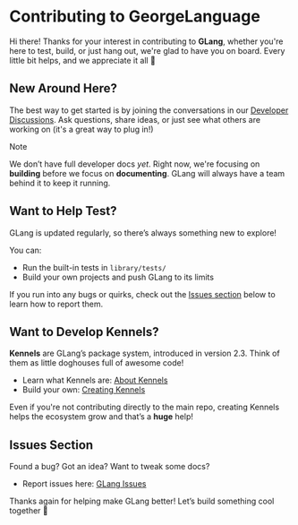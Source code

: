 # Contributing to GeorgeLanguage

Hi there! Thanks for your interest in contributing to **GLang**, whether you're here to test, build, or just hang out, we're glad to have you on board. Every little bit helps, and we appreciate it all 🙏

## New Around Here?

The best way to get started is by joining the conversations in our [Developer Discussions](https://github.com/george-language/glang/discussions/categories/developers-discussion).
Ask questions, share ideas, or just see what others are working on (it's a great way to plug in!)

> [!NOTE]
> We don’t have full developer docs _yet_. Right now, we're focusing on **building** before we focus on **documenting**. GLang will always have a team behind it to keep it running.

## Want to Help Test?

GLang is updated regularly, so there’s always something new to explore!

You can:
- Run the built-in tests in `library/tests/`
- Build your own projects and push GLang to its limits

If you run into any bugs or quirks, check out the [Issues section](#-issues-section) below to learn how to report them.

## Want to Develop Kennels?

**Kennels** are GLang’s package system, introduced in version 2.3. Think of them as little doghouses full of awesome code!

- Learn what Kennels are: [About Kennels](https://sites.google.com/view/george-lang/documentation/standard-docs/kennels/about-kennels)
- Build your own: [Creating Kennels](https://sites.google.com/view/george-lang/documentation/standard-docs/kennels/creating-kennels)

Even if you're not contributing directly to the main repo, creating Kennels helps the ecosystem grow and that’s a **huge** help!

## Issues Section

Found a bug? Got an idea? Want to tweak some docs?

- Report issues here: [GLang Issues](https://github.com/george-language/glang/issues)

Thanks again for helping make GLang better! Let’s build something cool together 👊
